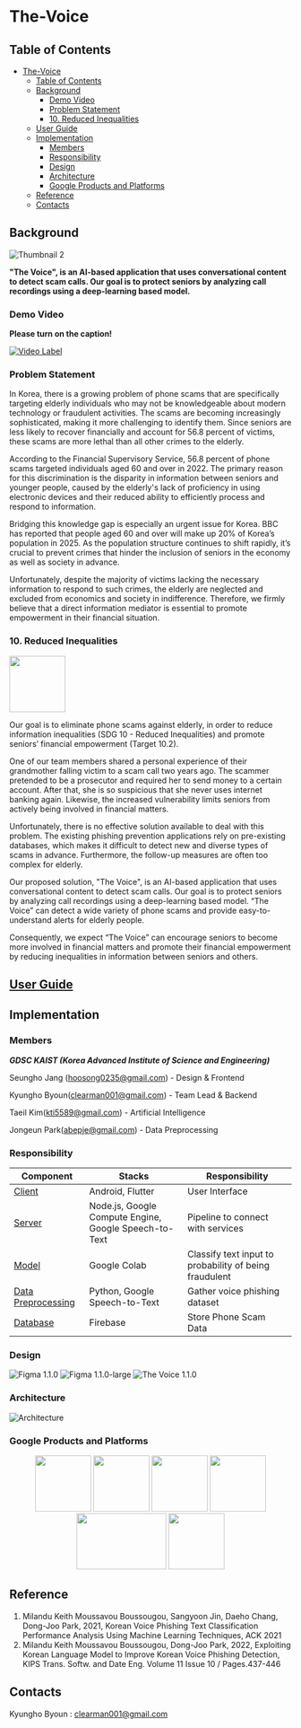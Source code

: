 # The-Voice

## Table of Contents

- [The-Voice](#the-voice)
  - [Table of Contents](#table-of-contents)
  - [Background](#background)
    - [Demo Video](#demo-video)
    - [Problem Statement](#problem-statement)
    - [10. Reduced Inequalities](#10-reduced-inequalities)
  - [User Guide](#user-guide)
  - [Implementation](#implementation)
    - [Members](#members)
    - [Responsibility](#responsibility)
    - [Design](#design)
    - [Architecture](#architecture)
    - [Google Products and Platforms](#google-products-and-platforms)
  - [Reference](#reference)
  - [Contacts](#contacts)

## Background

![Thumbnail 2](https://github.com/KAIST-Google-Solution-Challenge/.github/assets/78964767/4aa36b8d-f0ab-42f0-96e7-aeac8c923701)

**"The Voice", is an AI-based application that uses conversational content to detect scam calls. Our goal is to protect seniors by analyzing call recordings using a deep-learning based model.**

### Demo Video

**Please turn on the caption!**

[![Video Label](https://img.youtube.com/vi/fXQEwMKBVvE/0.jpg)](https://youtu.be/fXQEwMKBVvE)

### Problem Statement

In Korea, there is a growing problem of phone scams that are specifically targeting elderly individuals who may not be knowledgeable about modern technology or fraudulent activities. The scams are becoming increasingly sophisticated, making it more challenging to identify them. Since seniors are less likely to recover financially and account for 56.8 percent of victims, these scams are more lethal than all other crimes to the elderly.

According to the Financial Supervisory Service, 56.8 percent of phone scams targeted individuals aged 60 and over in 2022. The primary reason for this discrimination is the disparity in information between seniors and younger people, caused by the elderly's lack of proficiency in using electronic devices and their reduced ability to efficiently process and respond to information.

Bridging this knowledge gap is especially an urgent issue for Korea. BBC has reported that people aged 60 and over will make up 20% of Korea’s population in 2025. As the population structure continues to shift rapidly, it’s crucial to prevent crimes that hinder the inclusion of seniors in the economy as well as society in advance.

Unfortunately, despite the majority of victims lacking the necessary information to respond to such crimes, the elderly are neglected and excluded from economics and society in indifference. Therefore, we firmly believe that a direct information mediator is essential to promote empowerment in their financial situation.

### 10. Reduced Inequalities

<img src="https://user-images.githubusercontent.com/60650372/230013727-0c381cb7-9cb0-4e2a-b700-fed6ae809ab1.png" height="100px" width="100px">

Our goal is to eliminate phone scams against elderly, in order to reduce information inequalities (SDG 10 - Reduced Inequalities) and promote seniors’ financial empowerment (Target 10.2).

One of our team members shared a personal experience of their grandmother falling victim to a scam call two years ago. The scammer pretended to be a prosecutor and required her to send money to a certain account. After that, she is so suspicious that she never uses internet banking again. Likewise, the increased vulnerability limits seniors from actively being involved in financial matters.

Unfortunately, there is no effective solution available to deal with this problem. The existing phishing prevention applications rely on pre-existing databases, which makes it difficult to detect new and diverse types of scams in advance. Furthermore, the follow-up measures are often too complex for elderly.

Our proposed solution, "The Voice", is an AI-based application that uses conversational content to detect scam calls. Our goal is to protect seniors by analyzing call recordings using a deep-learning based model. “The Voice” can detect a wide variety of phone scams and provide easy-to-understand alerts for elderly people.

Consequently, we expect “The Voice” can encourage seniors to become more involved in financial matters and promote their financial empowerment by reducing inequalities in information between seniors and others.

## [User Guide](https://github.com/KAIST-Google-Solution-Challenge/frontend/files/11524803/tutorial.pdf)

## Implementation

### Members

**_GDSC KAIST (Korea Advanced Institute of Science and Engineering)_**

Seungho Jang (hoosong0235@gmail.com) - Design & Frontend

Kyungho Byoun(clearman001@gmail.com) - Team Lead & Backend

Taeil Kim(kti5589@gmail.com) - Artificial Intelligence

Jongeun Park(abepje@gmail.com) - Data Preprocessing

### Responsibility

| Component | Stacks | Responsibility |
| --- | --- | --- |
| [Client](https://github.com/KAIST-Google-Solution-Challenge/frontend) | Android, Flutter | User Interface |
| [Server](https://github.com/KAIST-Google-Solution-Challenge/backend) | Node.js, Google Compute Engine, Google Speech-to-Text | Pipeline to connect with services |
| [Model](https://github.com/KAIST-Google-Solution-Challenge/conversation_model) | Google Colab | Classify text input to probability of being fraudulent |
| [Data Preprocessing](https://github.com/KAIST-Google-Solution-Challenge/data_preprocess) | Python, Google Speech-to-Text | Gather voice phishing dataset |
| [Database]() | Firebase | Store Phone Scam Data |

### Design

![Figma 1.1.0](https://www.figma.com/file/nt5I8808oBYdUSIfUURc3M/The-Voice-1.1.0?type=design&node-id=53609%3A30183&t=hW9dK8a235kOdUB0-1)
![Figma 1.1.0-large](https://www.figma.com/file/nt5I8808oBYdUSIfUURc3M/The-Voice-1.1.0?type=design&node-id=53704%3A30690&t=hW9dK8a235kOdUB0-1)
![The Voice 1.1.0](https://github.com/KAIST-Google-Solution-Challenge/.github/assets/78964767/40ebbc43-c747-42b8-bd4f-d4949d79a9d8)

### Architecture

![Architecture](https://github.com/KAIST-Google-Solution-Challenge/.github/assets/78964767/bc83eb2c-553d-4e70-ae5c-18d988f41fcb)

### Google Products and Platforms

<p align="middle">
  <img src="https://github.com/KAIST-Google-Solution-Challenge/.github/assets/78964767/86459451-4e70-4af1-8c75-4bf439c6ba0c" height="100px" width="100px">
  <img src="https://github.com/KAIST-Google-Solution-Challenge/.github/assets/78964767/4308fa44-ee8a-4056-9b1c-9660f5e88f08" height="100px" width="100px">
  <img src="https://github.com/KAIST-Google-Solution-Challenge/.github/assets/78964767/cba1bdce-7cc3-40c0-860d-7c83c49ab436" height="100px" width="100px">
  <img src="https://github.com/KAIST-Google-Solution-Challenge/.github/assets/78964767/3f4038fb-ae5e-4772-816c-11333395cdc7" height="100px" width="100px">
  <img src="https://github.com/KAIST-Google-Solution-Challenge/.github/assets/78964767/46b9e3cb-c0d8-4c01-b7a0-f676930360f0" height="100px" width="160px">
  <img src="https://github.com/KAIST-Google-Solution-Challenge/.github/assets/78964767/b7412070-e6b2-43b1-95b9-0b988c4c0d2c" height="100px" width="100px">
</p>

## Reference

1. Milandu Keith Moussavou Boussougou, Sangyoon Jin, Daeho Chang, Dong-Joo Park, 2021, Korean Voice Phishing Text Classification Performance Analysis Using Machine Learning Techniques, ACK 2021
2. Milandu Keith Moussavou Boussougou, Dong-Joo Park, 2022, Exploiting Korean Language Model to Improve Korean Voice Phishing Detection, KIPS Trans. Softw. and Date Eng. Volume 11 Issue 10 / Pages.437-446

## Contacts

Kyungho Byoun : clearman001@gmail.com
